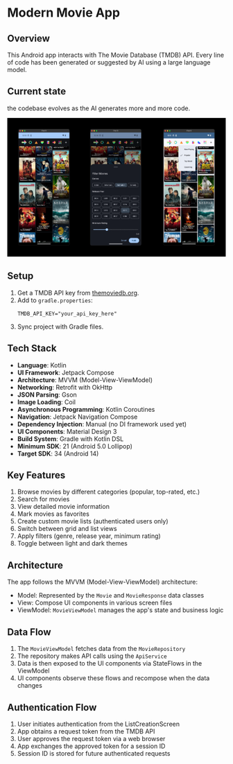 # Modern Movie App

## Overview

This Android app interacts with The Movie Database (TMDB) API. Every line of code has been generated
or suggested by AI using a large language model.

## Current state

the codebase evolves as the AI generates more and more code.

![p5.png](docs%2Fassets%2Fp5.png)

## Setup

1. Get a TMDB API key from [themoviedb.org](https://www.themoviedb.org/).
2. Add to `gradle.properties`:
   ```
   TMDB_API_KEY="your_api_key_here"
   ```
3. Sync project with Gradle files.

## Tech Stack

- **Language**: Kotlin
- **UI Framework**: Jetpack Compose
- **Architecture**: MVVM (Model-View-ViewModel)
- **Networking**: Retrofit with OkHttp
- **JSON Parsing**: Gson
- **Image Loading**: Coil
- **Asynchronous Programming**: Kotlin Coroutines
- **Navigation**: Jetpack Navigation Compose
- **Dependency Injection**: Manual (no DI framework used yet)
- **UI Components**: Material Design 3
- **Build System**: Gradle with Kotlin DSL
- **Minimum SDK**: 21 (Android 5.0 Lollipop)
- **Target SDK**: 34 (Android 14)

## Key Features

1. Browse movies by different categories (popular, top-rated, etc.)
2. Search for movies
3. View detailed movie information
4. Mark movies as favorites
5. Create custom movie lists (authenticated users only)
6. Switch between grid and list views
7. Apply filters (genre, release year, minimum rating)
8. Toggle between light and dark themes

## Architecture

The app follows the MVVM (Model-View-ViewModel) architecture:

- Model: Represented by the `Movie` and `MovieResponse` data classes
- View: Compose UI components in various screen files
- ViewModel: `MovieViewModel` manages the app's state and business logic

## Data Flow

1. The `MovieViewModel` fetches data from the `MovieRepository`
2. The repository makes API calls using the `ApiService`
3. Data is then exposed to the UI components via StateFlows in the ViewModel
4. UI components observe these flows and recompose when the data changes

## Authentication Flow

1. User initiates authentication from the ListCreationScreen
2. App obtains a request token from the TMDB API
3. User approves the request token via a web browser
4. App exchanges the approved token for a session ID
5. Session ID is stored for future authenticated requests

